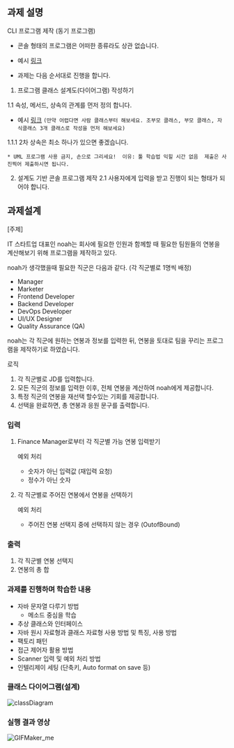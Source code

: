## 과제 설명

CLI 프로그램 제작 (동기 프로그램)

* 콘솔 형태의 프로그램은 어떠한 종류라도 상관 없습니다.

- 예시 [링크](https://www.youtube.com/watch?v=EKy4m5FxhjE)

* 과제는 다음 순서대로 진행을 합니다.

1. 프로그램 클래스 설계도(다이어그램) 작성하기

1.1 속성, 메서드, 상속의 관계를 먼저 정의 합니다.

- 예시 [링크](https://blog.kakaocdn.net/dn/KKHyA/btrb7uJR0y0/fCTJikYRHAQWhJP5yA3x00/img.png)
  `(만약 어렵다면 사람 클래스부터 해보세요. 조부모 클래스, 부모 클래스, 자식클래스 3개 클래스로 작성을 먼저 해보세요)`

1.1.1 2차 상속은 최소 하나가 있으면 좋겠습니다.

`* UML 프로그램 사용 금지, 손으로 그리세요! 
이유: 툴 학습법 익힐 시간 없음 
제출은 사진찍어 제출하시면 됩니다.`

2. 설계도 기반 콘솔 프로그램 제작
   2.1 사용자에게 입력을 받고 진행이 되는 형태가 되어야 합니다.

## 과제설계

[주제]

IT 스타트업 대표인 noah는 회사에 필요한 인원과 함께할 때 필요한 팀원들의 연봉을 계산해보기 위해 프로그램을 제작하고 있다.

noah가 생각했을때 필요한 직군은 다음과 같다. (각 직군별로 1명씩 배정)

- Manager
- Marketer
- Frontend Developer
- Backend Developer
- DevOps Developer
- UI/UX Designer
- Quality Assurance (QA)

noah는 각 직군에 원하는 연봉과 정보를 입력한 뒤, 연봉을 토대로 팀을 꾸리는 프로그램을 제작하기로 하였습니다.

로직

1. 각 직군별로 JD를 입력합니다.
2. 모든 직군의 정보를 입력한 이후, 전체 연봉을 계산하여 noah에게 제공합니다.
3. 특정 직군의 연봉을 재선택 할수있는 기회를 제공합니다.
4. 선택을 완료하면, 총 연봉과 응원 문구를 출력합니다.

### 입력

1. Finance Manager로부터 각 직군별 가능 연봉 입력받기

   예외 처리

    - 숫자가 아닌 입력값 (재입력 요청)
    - 정수가 아닌 숫자
2. 각 직군별로 주어진 연봉에서 연봉을 선택하기

   예외 처리

    - 주어진 연봉 선택지 중에 선택하지 않는 경우 (OutofBound)

### 출력

1. 각 직군별 연봉 선택지
2. 연봉의 총 합

### 과제를 진행하며 학습한 내용

- 자바 문자열 다루기 방법
    - 메소드 중심을 학습
- 추상 클래스와 인터페이스
- 자바 원시 자료형과 클래스 자료형 사용 방법 및 특징, 사용 방법
- 팩토리 패턴
- 접근 제어자 활용 방법
- Scanner 입력 및 예외 처리 방법
- 인텔리제이 세팅 (단축키, Auto format on save 등)

### 클래스 다이어그램(설계)

![classDiagram](https://github.com/user-attachments/assets/4b39d7e8-ea4e-44a9-8fdf-c6175cb7d170)

### 실행 결과 영상

![GIFMaker_me](https://github.com/user-attachments/assets/afa5c0cc-ec99-497b-a0b0-fd75a67119e0)